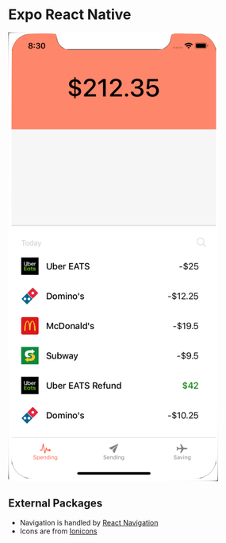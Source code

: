 # Expo React Native

<img src="./assets/example.png">

## External Packages

- Navigation is handled by [React Navigation](https://reactnavigation.org/en/)
- Icons are from [Ionicons](https://expo.github.io/vector-icons/)
